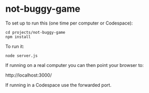 # not-buggy-game

To set up to run this (one time per computer or Codespace):

```
cd projects/not-buggy-game
npm install
```

To run it:

```
node server.js
```

If running on a real computer you can then point your browser to:

http://localhost:3000/

If running in a Codespace use the forwarded port.
